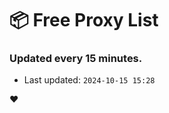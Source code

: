# :package: Free Proxy List
### Updated every 15 minutes.

- Last updated: `2024-10-15 15:28`

:heart:
